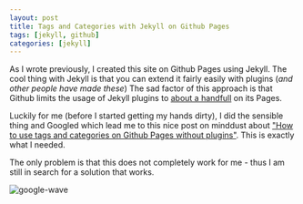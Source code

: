 ```yaml
---
layout: post
title: Tags and Categories with Jekyll on Github Pages
tags: [jekyll, github]
categories: [jekyll]
---
```


<!--![titanium alloy crossplatform mobile login screen development](https://dl.dropboxusercontent.com/u/259275/blog/images/Screen%20Shot%202015-02-09%20at%2023.18.00.png)-->

As I wrote previously, I created this site on Github Pages using Jekyll. The cool thing with Jekyll is that you can extend it fairly easily with plugins (*and other people have made these*) The sad factor of this approach is that Github limits the usage of Jekyll plugins to [about a handfull](https://pages.github.com/versions/) on its Pages.

Luckily for me (before I started getting my hands dirty), I did the sensible thing and Googled which lead me to this nice post on minddust about ["How to use tags and categories on Github Pages without plugins"](http://www.minddust.com/post/tags-and-categories-on-github-pages/). This is exactly what I needed.

The only problem is that this does not completely work for me - thus I am still in search for a solution that works.

![google-wave](https://dl.dropboxusercontent.com/u/259275/blog/images/google-wave.gif)